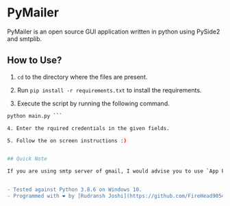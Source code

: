# PyMailer

PyMailer is an open source GUI application written in python using PySide2 and smtplib.

## How to Use?

1. `cd` to the directory where the files are present.

2. Run `pip install -r requirements.txt` to install the requirements.

3. Execute the script by running the following command.

```bash
python main.py ```

4. Enter the rquired credentials in the given fields.

5. Follow the on screen instructions :)


## Quick Note 

If you are using smtp server of gmail, I would advise you to use `App Passwords` instead of using your normal passwords, it is because, if you do use your normal password, you will need to enable `Less Secure Apps` and maybe use `Display Unlock Captcha`, but by using `App Password` you won't need to do anything.


- Tested against Python 3.8.6 on Windows 10.
- Programmed with ❤ by [Rudransh Joshi](https://github.com/FireHead90544)
